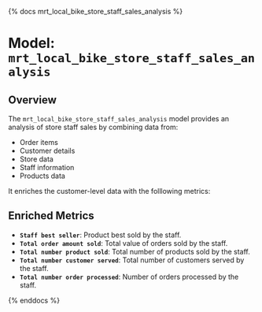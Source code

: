 {% docs mrt_local_bike_store_staff_sales_analysis %}

# Model: `mrt_local_bike_store_staff_sales_analysis`

## Overview

The `mrt_local_bike_store_staff_sales_analysis` model provides an analysis of store staff sales by combining data from:

- Order items  
- Customer details  
- Store data  
- Staff information  
- Products data

It enriches the customer-level data with the folllowing metrics:
## Enriched Metrics

- **`Staff best seller`**: Product best sold by the staff.
- **`Total order amount sold`**: Total value of orders sold by the staff.
- **`Total number product sold`**: Total number of products sold by the staff.
- **`Total number customer served`**: Total number of customers served by the staff.
- **`Total number order processed`**: Number of orders processed by the staff.

{% enddocs %}
